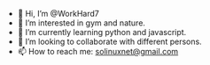 - 👋 Hi, I’m @WorkHard7
- 👀 I’m interested in gym and nature.
- 🌱 I’m currently learning python and javascript.
- 💞️ I’m looking to collaborate with different persons.
- 📫 How to reach me: solinuxnet@gmail.com

<!---
WorkHard7/WorkHard7 is a ✨ special ✨ repository because its `README.md` (this file) appears on your GitHub profile.
You can click the Preview link to take a look at your changes.
--->
